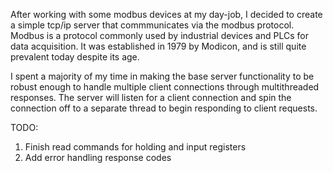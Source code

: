 After working with some modbus devices at my day-job, I decided to create a simple tcp/ip server that commmunicates via the modbus protocol.
Modbus is a protocol commonly used by industrial devices and PLCs for data acquisition. It was established in 1979 by Modicon, and is still
quite prevalent today despite its age.

I spent a majority of my time in making the base server functionality to be robust enough to handle multiple client connections through multithreaded responses.
The server will listen for a client connection and spin the connection off to a separate thread to begin responding to client requests.

TODO:
1) Finish read commands for holding and input registers
2) Add error handling response codes
